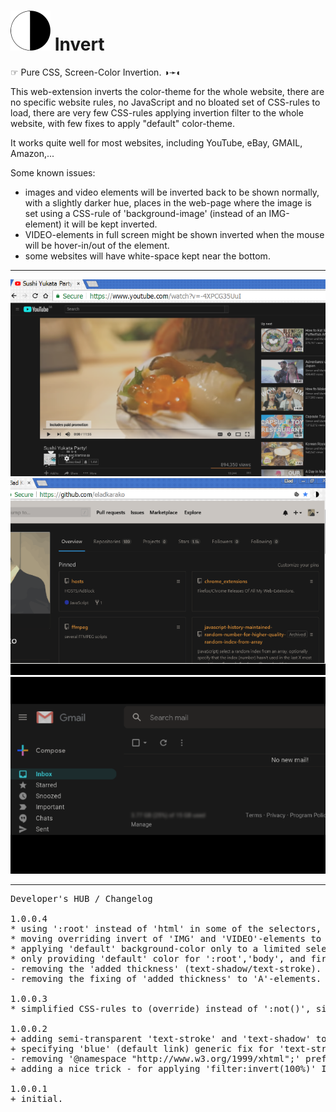 <h1><img src="resources/icon.png" height="64" width="64"/> Invert</h1>

☞︎ Pure CSS, Screen-Color Invertion. ◑︎➛︎◐︎

This web-extension inverts the color-theme for the whole website, 
there are no specific website rules, no JavaScript and no bloated set of CSS-rules to load, 
there are very few CSS-rules applying invertion filter to the whole website, 
with few fixes to apply "default" color-theme.

It works quite well for most websites, including YouTube, eBay, GMAIL, Amazon,...

Some known issues:
- images and video elements will be inverted back to be shown normally, with a slightly darker hue,
places in the web-page where the image is set using a CSS-rule of 'background-image' (instead of an IMG-element) it will be kept inverted.
- VIDEO-elements in full screen might be shown inverted when the mouse will be hover-in/out of the element.
- some websites will have white-space kept near the bottom.

<hr/>

<img alt="" src="resources/screenshot_1.png" /> <br/>
<img alt="" src="resources/screenshot_2.png" /> <br/>
<img alt="" src="resources/screenshot_3.png" /> <br/>

<hr/>

<pre>
Developer's HUB / Changelog

1.0.0.4
* using ':root' instead of 'html' in some of the selectors, also overriding ':root:hover' to fix a mouse-movement related bug where the colors switched on/off.
* moving overriding invert of 'IMG' and 'VIDEO'-elements to a different block.
* applying 'default' background-color only to a limited selection of elements - ':root', 'body' and all the first-layer elements under 'body'.
* only providing 'default' color for ':root','body', and first-layer of elements under 'body' which are not 'A'-elements.
- removing the 'added thickness' (text-shadow/text-stroke).
- removing the fixing of 'added thickness' to 'A'-elements.

1.0.0.3
* simplified CSS-rules to (override) instead of ':not()', simplified the A-element-color-fix as-well.

1.0.0.2
+ adding semi-transparent 'text-stroke' and 'text-shadow' to help 'thicken-up' type-fonts that uses weird color set.
+ specifying 'blue' (default link) generic fix for 'text-stroke' and 'text-shadow'.
- removing '@namespace "http://www.w3.org/1999/xhtml";' prefix to allow the CSS-rules to be applied to SVG "containers" (images) as well, since those uses the "http://www.w3.org/2000/svg" namespace.
+ adding a nice trick - for applying 'filter:invert(100%)' I set it for HTML-element (to apply, once, for all) and then to IMG and VIDEO-elements as-well, which will invert-the-invert (show normal).

1.0.0.1
+ initial.
</pre>

<!-- <a href="https://paypal.me/e1adkarak0"><img src="https://www.paypalobjects.com/webstatic/mktg/Logo/pp-logo-100px.png" alt="PayPal Donation"></a> -->